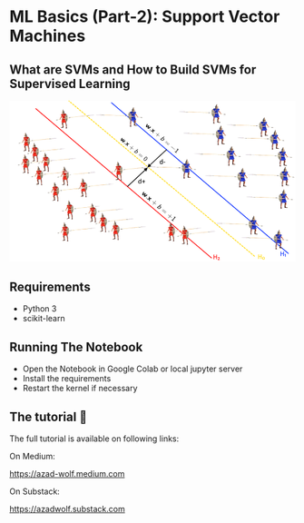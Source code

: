 # ML Basics (Part-2): Support Vector Machines
## What are SVMs and How to Build SVMs for Supervised Learning

![title cover image](cover.png)


## Requirements

* Python 3
* scikit-learn

## Running The Notebook

* Open the Notebook in Google Colab or local jupyter server
* Install the requirements
* Restart the kernel if necessary 


## The tutorial 📃

The full tutorial is available on following links:

On Medium:

https://azad-wolf.medium.com

On Substack:

https://azadwolf.substack.com








